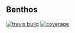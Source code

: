 ## Benthos

[![travis build](https://img.shields.io/travis/USER/REPO.svg)](https://github.com/zsmith27/Benthos)
[![coverage](https://img.shields.io/coveralls/jekyll/jekyll.svg)](https://github.com/zsmith27/Benthos)

